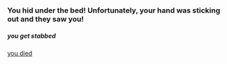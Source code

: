 ### You hid under the bed! Unfortunately, your hand was sticking out and they saw you!
##### you get stabbed
[you died](UR-DEAD.md)